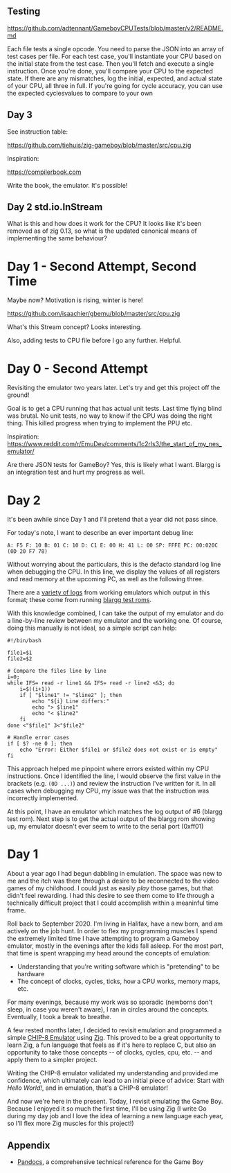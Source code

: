 ## Testing 

https://github.com/adtennant/GameboyCPUTests/blob/master/v2/README.md

Each file tests a single opcode.
You need to parse the JSON into an array of test cases per file.
For each test case, you'll instantiate your CPU based on the initial state from the test case.
Then you'll fetch and execute a single instruction.
Once you're done, you'll compare your CPU to the expected state.
If there are any mismatches, log the initial, expected, and actual state of your CPU, all three in full.
If you're going for cycle accuracy, you can use the expected cyclesvalues to compare to your own


## Day 3

See instruction table:

https://github.com/tiehuis/zig-gameboy/blob/master/src/cpu.zig

Inspiration:

https://compilerbook.com

Write the book, the emulator. It's possible! 

## Day 2 std.io.InStream

What is this and how does it work for the CPU? It looks like it's been removed as of  zig 0.13, so what is the updated canonical means of implementing the same behaviour?

# Day 1 - Second Attempt, Second Time

Maybe now? Motivation is rising, winter is here!

https://github.com/isaachier/gbemu/blob/master/src/cpu.zig

What's this Stream concept? Looks interesting.

Also, adding tests to CPU file before I go any further. Helpful.

# Day 0 - Second Attempt

Revisiting the emulator two years later. Let's try and get this project off the ground!

Goal is to get a CPU running that has actual unit tests. Last time flying blind was brutal. No unit tests, no way to know if the CPU was doing the right thing. This killed progress when trying to implement the PPU etc.

Inspiration: https://www.reddit.com/r/EmuDev/comments/1c2rls3/the_start_of_my_nes_emulator/

Are there JSON tests for GameBoy? Yes, this is likely what I want. Blargg is an integration test and hurt my progress as well.


# Day 2

It's been awhile since Day 1 and I'll pretend that a year did not pass since.

For today's note, I want to describe an ever important debug line:

```
A: F5 F: 10 B: 01 C: 10 D: C1 E: 00 H: 41 L: 00 SP: FFFE PC: 00:020C (0D 20 F7 78)
```

Without worrying about the particulars, this is the defacto standard log line
when debugging the CPU. In this line, we display the values of all registers
and read memory at the upcoming PC, as well as the following three.

There are a [variety of logs](https://github.com/wheremyfoodat/Gameboy-logs) from working emulators which output 
in this format; these come from running [blargg test roms](https://github.com/L-P/blargg-test-roms/tree/master/cpu_instrs).

With this knowledge combined, I can take the output of my emulator and do a line-by-line review between my emulator and the working one. Of course, doing this manually is not ideal, so a simple script can help:

```
#!/bin/bash

file1=$1
file2=$2

# Compare the files line by line
i=0;
while IFS= read -r line1 && IFS= read -r line2 <&3; do
    i=$((i+1))
    if [ "$line1" != "$line2" ]; then
        echo "${i} Line differs:"
        echo "> $line1"
        echo "< $line2"
    fi
done <"$file1" 3<"$file2"

# Handle error cases
if [ $? -ne 0 ]; then
    echo "Error: Either $file1 or $file2 does not exist or is empty"
fi
```
This approach helped me pinpoint where errors existed within my CPU
instructions. Once I identified the line, I would observe the first value in
the brackets (e.g. `(0D ...)`) and review the instruction I've written for it.
In all cases when debugging my CPU, my issue was that the instruction was
incorrectly implemented.

At this point, I have an emulator which matches the log output of #6 (blargg
test rom). Next step is to get the actual output of the blargg rom showing up,
my emulator doesn't ever seem to write to the serial port (0xff01)


# Day 1

About a year ago I had begun dabbling in emulation. The space was new to me and
the itch was there through a desire to be reconnected to the video games of my
childhood. I could just as easily *play* those games, but that didn't feel
rewarding. I had this desire to see them come to life through a technically
difficult project that I could accomplish within a meaninful time frame.

Roll back to September 2020. I'm living in Halifax, have a new born, and am
actively on the job hunt. In order to flex my programming muscles I spend the
extremely limited time I have attempting to program a Gameboy emulator, mostly in the
evenings after the kids fall asleep. For the most part, that time is spent wrapping my head around the concepts of emulation:

* Understanding that you're writing software which is "pretending" to be
  hardware
* The concept of clocks, cycles, ticks, how a CPU works, memory maps, etc.

For many evenings, because my work was so sporadic (newborns don't sleep, in
case you weren't aware), I ran in circles around the concepts. Eventually, I
took a break to breathe.

A few rested months later, I decided to revisit emulation and
programmed a simple [CHIP-8 Emulator](https://github.com/bartek/zip-8) using
[Zig](https://ziglang.org/). This proved to be a great opportunity to learn Zig,
a fun language that feels as if it's here to replace C, but also an opportunity
to take those concepts -- of clocks, cycles, cpu, etc. -- and apply them to a
simpler project.

Writing the CHIP-8 emulator validated my understanding and provided me
confidence, which ultimately can lead to an initial piece of advice: Start with
_Hello World!_, and in emulation, that's a CHIP-8 emulator!

And now we're here in the present. Today, I revisit emulating the Game Boy.
Because I enjoyed it so much the first time, I'll be using Zig (I write Go
during my day job and I love the idea of learning a new language each year, so
I'll flex more Zig muscles for this project!)

## Appendix

* [Pandocs](https://gbdev.io/pandocs/Specifications.html), a comprehensive
  technical reference for the Game Boy
